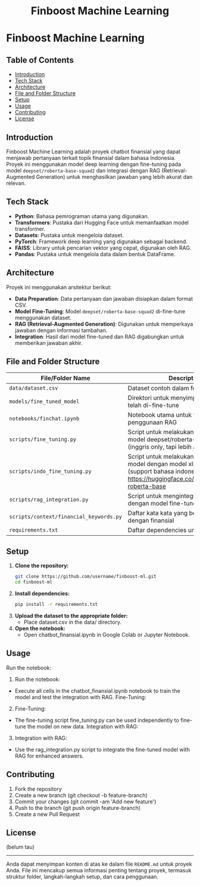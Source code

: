 <h1 align="center">Finboost Machine Learning</h1>

# Finboost Machine Learning

## Table of Contents

- [Introduction](#introduction)
- [Tech Stack](#tech-stack)
- [Architecture](#architecture)
- [File and Folder Structure](#file-and-folder-structure)
- [Setup](#setup)
- [Usage](#usage)
- [Contributing](#contributing)
- [License](#license)

## Introduction

Finboost Machine Learning adalah proyek chatbot finansial yang dapat menjawab pertanyaan terkait topik finansial dalam bahasa Indonesia. Proyek ini menggunakan model deep learning dengan fine-tuning pada model `deepset/roberta-base-squad2` dan integrasi dengan RAG (Retrieval-Augmented Generation) untuk menghasilkan jawaban yang lebih akurat dan relevan.

## Tech Stack

- **Python**: Bahasa pemrograman utama yang digunakan.
- **Transformers**: Pustaka dari Hugging Face untuk memanfaatkan model transformer.
- **Datasets**: Pustaka untuk mengelola dataset.
- **PyTorch**: Framework deep learning yang digunakan sebagai backend.
- **FAISS**: Library untuk pencarian vektor yang cepat, digunakan oleh RAG.
- **Pandas**: Pustaka untuk mengelola data dalam bentuk DataFrame.

## Architecture

Proyek ini menggunakan arsitektur berikut:

- **Data Preparation**: Data pertanyaan dan jawaban disiapkan dalam format CSV.
- **Model Fine-Tuning**: Model `deepset/roberta-base-squad2` di-fine-tune menggunakan dataset.
- **RAG (Retrieval-Augmented Generation)**: Digunakan untuk memperkaya jawaban dengan informasi tambahan.
- **Integration**: Hasil dari model fine-tuned dan RAG digabungkan untuk memberikan jawaban akhir.

## File and Folder Structure

| File/Folder Name                        | Description                                                                                                                                                       |
| --------------------------------------- | ----------------------------------------------------------------------------------------------------------------------------------------------------------------- |
| `data/dataset.csv`                      | Dataset contoh dalam format CSV                                                                                                                                   |
| `models/fine_tuned_model`               | Direktori untuk menyimpan model yang telah di-fine-tune                                                                                                           |
| `notebooks/finchat.ipynb`               | Notebook utama untuk fine-tuning dan penggunaan RAG                                                                                                               |
| `scripts/fine_tuning.py`                | Script untuk melakukan fine-tuning pada model deepset/roberta-base-squad2 (inggris only, tapi lebih akurat)                                                       |
| `scripts/indo_fine_tuning.py`           | Script untuk melakukan fine-tuning pada model dengan model xlm-roberta-base (support bahasa indonesia) ref : # https://huggingface.co/FacebookAI/xlm-roberta-base |
| `scripts/rag_integration.py`            | Script untuk mengintegrasikan RAG dengan model fine-tuned                                                                                                         |
| `scripts/context/financial_keywords.py` | Daftar kata kata yang berhubungan dengan finansial                                                                                                                |
| `requirements.txt`                      | Daftar dependencies untuk proyek ini                                                                                                                              |

## Setup

1. **Clone the repository:**
   ```bash
   git clone https://github.com/username/finboost-ml.git
   cd finboost-ml
   ```
2. **Install dependencies:**
   ```bash
   pip install -r requirements.txt
   ```
3. **Upload the dataset to the appropriate folder:**
   - Place dataset.csv in the data/ directory.
4. **Open the notebook:**
   - Open chatbot_finansial.ipynb in Google Colab or Jupyter Notebook.

## Usage

Run the notebook:

1. Run the notebook:

- Execute all cells in the chatbot_finansial.ipynb notebook to train the model and test the integration with RAG.
  Fine-Tuning:

2. Fine-Tuning:

- The fine-tuning script fine_tuning.py can be used independently to fine-tune the model on new data.
  Integration with RAG:

3. Integration with RAG:

- Use the rag_integration.py script to integrate the fine-tuned model with RAG for enhanced answers.

## Contributing

1. Fork the repository
2. Create a new branch (git checkout -b feature-branch)
3. Commit your changes (git commit -am 'Add new feature')
4. Push to the branch (git push origin feature-branch)
5. Create a new Pull Request

## License

(belum tau)

---

Anda dapat menyimpan konten di atas ke dalam file `README.md` untuk proyek Anda. File ini mencakup semua informasi penting tentang proyek, termasuk struktur folder, langkah-langkah setup, dan cara penggunaan.
